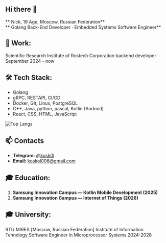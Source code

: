 ## Hi there 👋

** Nick, 19 Age, Moscow, Russian Federation**  
** Golang Back-End Developer · Embedded Systems Software Engineer**  


## 💼 Work:
Scientific Research Institute of Rostech Corporation 
backend developer
September 2024 - now


## 🛠️ Tech Stack:
- Golang
- gRPC, RESTAPI, CI/CD
- Docker, Git, Linux, PostgreSQL
- C++, Java, python, pascal, Kotlin (Android)
- React, CSS, HTML, JavaScript 


![Top Langs](https://github-readme-stats.vercel.app/api/top-langs/?username=Kosk0l&layout=compact&theme=dark)


## 📫 Contacts
- **Telegram:** [@kosk0l](https://t.me/kosk0l)  
- **Email:** koskol006@gmail.com


## 🎓 Education:
1. **Samsung Innovation Campus — Kotlin Mobile Development (2025)**
2. **Samsung Innovation Campus — Internet of Things (2026)**


## 🎓 University:
RTU MIREA [Moscow, Russian Federation]
Institute of Information Tehnology
Software Engineer in Microprocessor Systems
2024-2028
